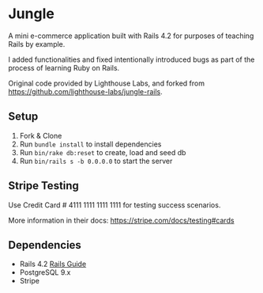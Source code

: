 # Jungle

A mini e-commerce application built with Rails 4.2 for purposes of teaching Rails by example.

I added functionalities and fixed intentionally introduced bugs as part of the process of learning Ruby on Rails.

Original code provided by Lighthouse Labs, and forked from <https://github.com/lighthouse-labs/jungle-rails>.

## Setup

1. Fork & Clone
2. Run `bundle install` to install dependencies
3. Run `bin/rake db:reset` to create, load and seed db
4. Run `bin/rails s -b 0.0.0.0` to start the server

## Stripe Testing

Use Credit Card # 4111 1111 1111 1111 for testing success scenarios.

More information in their docs: <https://stripe.com/docs/testing#cards>

## Dependencies

* Rails 4.2 [Rails Guide](http://guides.rubyonrails.org/v4.2/)
* PostgreSQL 9.x
* Stripe
